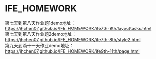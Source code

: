 # IFE_HOMEWORK
第七天到第八天作业题1demo地址：
<br/>
https://jhchen07.github.io/IFE_HOMEWORK/ife7th-8th/layouttasks.html
<br/>
第七天到第八天作业题2demo地址：
<br/>
https://jhchen07.github.io/IFE_HOMEWORK/ife7th-8th/style2.html
<br/>
第九天到滴十一天作业demo地址：
<br/>
https://jhchen07.github.io/IFE_HOMEWORK/ife9th-11th/page.html
<br/>